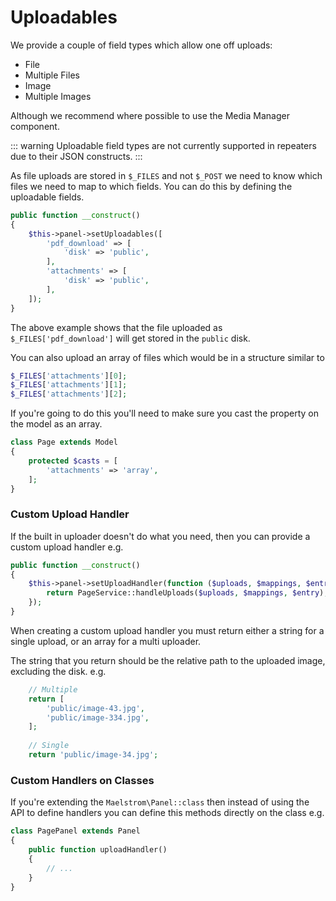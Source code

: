 # Uploadables

We provide a couple of field types which allow one off uploads:

- File
- Multiple Files
- Image
- Multiple Images

Although we recommend where possible to use the Media Manager component.

::: warning
Uploadable field types are not currently supported in repeaters due to their JSON constructs.
:::

As file uploads are stored in `$_FILES` and not `$_POST` we need to know which files we need to map to which fields. You can do this by defining the uploadable fields.

```php
public function __construct()
{
    $this->panel->setUploadables([
        'pdf_download' => [
            'disk' => 'public',
        ],
        'attachments' => [
            'disk' => 'public',
        ],
    ]);
}
```

The above example shows that the file uploaded as `$_FILES['pdf_download']` will get stored in the `public` disk.

You can also upload an array of files which would be in a structure similar to

```php
$_FILES['attachments'][0];
$_FILES['attachments'][1];
$_FILES['attachments'][2];
```

If you're going to do this you'll need to make sure you cast the property on the model as an array.

```php
class Page extends Model
{
    protected $casts = [
        'attachments' => 'array',
    ];
}
```

### Custom Upload Handler

If the built in uploader doesn't do what you need, then you can provide a custom upload handler e.g.

```php
public function __construct()
{
    $this->panel->setUploadHandler(function ($uploads, $mappings, $entry, $panel) {
        return PageService::handleUploads($uploads, $mappings, $entry);
    });
}
```

When creating a custom upload handler you must return either a string for a single upload, or an array for a multi uploader.

The string that you return should be the relative path to the uploaded image, excluding the disk. e.g.

```php
    // Multiple
    return [
        'public/image-43.jpg',
        'public/image-334.jpg',
    ];
    
    // Single
    return 'public/image-34.jpg';
```

### Custom Handlers on Classes

If you're extending the `Maelstrom\Panel::class` then instead of using the API to define handlers you can define this methods directly on the class e.g.

```php
class PagePanel extends Panel
{
    public function uploadHandler()
    {
        // ...
    }
}
```
